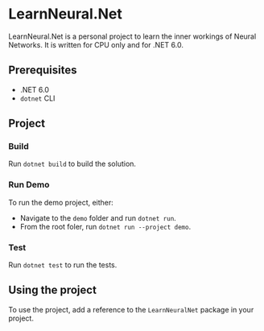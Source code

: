 # LearnNeural.Net

LearnNeural.Net is a personal project to learn the inner workings of Neural Networks. It is written for CPU only and for .NET 6.0.

## Prerequisites
- .NET 6.0
- `dotnet` CLI

## Project

### Build
Run `dotnet build` to build the solution.

### Run Demo
To run the demo project, either:
- Navigate to the `demo` folder and run `dotnet run`.
- From the root foler, run `dotnet run --project demo`.

### Test
Run `dotnet test` to run the tests.

## Using the project
To use the project, add a reference to the `LearnNeuralNet` package in your project.